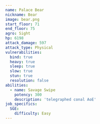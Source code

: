 ```yaml
---
name: Palace Bear
nickname: Bear
image: bear.png
start_floor: 71
end_floor: 75
agro: Sight
hp: 6198
attack_damage: 597
attack_type: Physical
vulnerabilities:
  bind: true
  heavy: true
  sleep: true
  slow: true
  stun: true
  resolution: false
abilities:
  - name: Savage Swipe
    potency: 300
    description: 'telegraphed conal AoE'
job_specifics:
  SGE:
    difficulty: Easy
---
```

